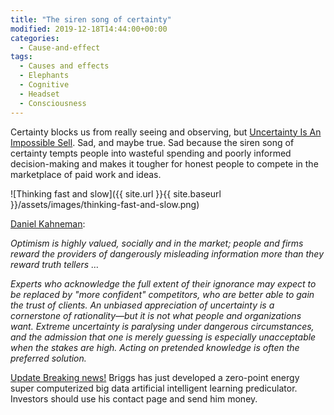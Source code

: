 ```yaml
---
title: "The siren song of certainty"
modified: 2019-12-18T14:44:00+00:00
categories:
  - Cause-and-effect
tags:
  - Causes and effects
  - Elephants
  - Cognitive
  - Headset
  - Consciousness
---
```

Certainty blocks us from really seeing and observing, but [Uncertainty Is An Impossible Sell](http://wmbriggs.com/post/14912/). Sad, and maybe true. Sad because the siren song of certainty tempts people into wasteful spending and poorly informed decision-making and makes it tougher for honest people to compete in the marketplace of paid work and ideas.

![Thinking fast and slow]({{ site.url }}{{ site.baseurl }}/assets/images/thinking-fast-and-slow.png)

[Daniel Kahneman](https://us.macmillan.com/books/9780374533557):

_Optimism is highly valued, socially and in the market; people and firms reward the providers of dangerously misleading information more than they reward truth tellers …_

_Experts who acknowledge the full extent of their ignorance may expect to be replaced by "more confident" competitors, who are better able to gain the trust of clients. An unbiased appreciation of uncertainty is a cornerstone of rationality—but it is not what people and organizations want. Extreme uncertainty is paralysing under dangerous circumstances, and the admission that one is merely guessing is especially unacceptable when the stakes are high. Acting on pretended knowledge is often the preferred solution._

[Update Breaking news!](https://wmbriggs.com/post/14912/) Briggs has just developed a zero-point energy super computerized big data artificial intelligent learning prediculator. Investors should use his contact page and send him money. 


